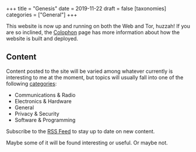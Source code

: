 +++
title = "Genesis"
date = 2019-11-22
draft = false
[taxonomies]
categories = ["General"]
+++

This website is now up and running on both the Web and Tor, huzzah! If you are so inclined, the [Colophon](/colophon/) page has more information about how the website is built and deployed.
<!-- more -->

## Content

Content posted to the site will be varied among whatever currently is interesting to me at the moment, but topics will usually fall into one of the following [categories](/categories/):

- Communications & Radio
- Electronics & Hardware
- General
- Privacy & Security
- Software & Programming

Subscribe to the [RSS Feed](/rss.xml) to stay up to date on new content. 

Maybe some of it will be found interesting or useful. Or maybe not.
